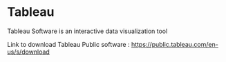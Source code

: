 # Tableau
Tableau Software is an interactive data visualization tool

Link to download Tableau Public software : https://public.tableau.com/en-us/s/download

